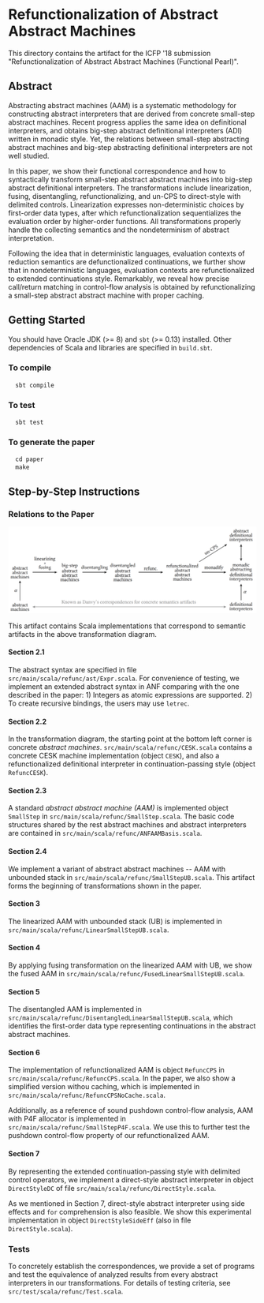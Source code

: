# Refunctionalization of Abstract Abstract Machines

This directory contains the artifact for the ICFP '18 submission "Refunctionalization of Abstract Abstract Machines (Functional Pearl)".

## Abstract

Abstracting abstract machines (AAM) is a systematic methodology for constructing abstract interpreters that are derived from concrete small-step abstract machines. Recent progress applies the same idea on definitional interpreters, and obtains big-step abstract definitional interpreters (ADI) written in monadic style. Yet, the relations between small-step abstracting abstract machines and big-step abstracting definitional interpreters are not well studied.

In this paper, we show their functional correspondence and how to syntactically transform small-step abstract abstract machines into big-step abstract definitional interpreters. The transformations include linearization, fusing, disentangling, refunctionalizing, and un-CPS to direct-style with delimited controls. Linearization expresses non-deterministic choices by first-order data types, after which refunctionalization sequentializes the evaluation order by higher-order functions. All transformations properly handle the collecting semantics and the nondeterminism of abstract interpretation.

Following the idea that in deterministic languages, evaluation contexts of reduction semantics are defunctionalized continuations, we further show that in nondeterministic languages, evaluation contexts are refunctionalized to extended continuations style. Remarkably, we reveal how precise call/return matching in control-flow analysis is obtained by refunctionalizing a small-step abstract abstract machine with proper caching.

## Getting Started

You should have Oracle JDK (>= 8) and `sbt` (>= 0.13) installed. Other dependencies of Scala and libraries are specified in `build.sbt`.

### To compile
```
  sbt compile
```

### To test
```
  sbt test
```

### To generate the paper
```
  cd paper
  make
```

## Step-by-Step Instructions

### Relations to the Paper

![Transformation diagram](images/transformations.png)

This artifact contains Scala implementations that correspond to semantic artifacts in the above transformation diagram.

#### Section 2.1

The abstract syntax are specified in file `src/main/scala/refunc/ast/Expr.scala`. For convenience of testing, we implement an extended abstract syntax in ANF comparing with the one described in the paper: 1) Integers as atomic expressions are supported. 2) To create recursive bindings, the users may use `letrec`.

#### Section 2.2

In the transformation diagram, the starting point at the bottom left corner is concrete _abstract machines_. `src/main/scala/refunc/CESK.scala` contains a concrete CESK machine implementation (object `CESK`), and also a refunctionalized definitional interpreter in continuation-passing style (object `RefuncCESK`).

#### Section 2.3

A standard _abstract abstract machine (AAM)_ is implemented object `SmallStep` in `src/main/scala/refunc/SmallStep.scala`. The basic code structures shared by the rest abstract machines and abstract interpreters are contained in `src/main/scala/refunc/ANFAAMBasis.scala`.

#### Section 2.4

We implement a variant of abstract abstract machines -- AAM with unbounded stack in `src/main/scala/refunc/SmallStepUB.scala`. This artifact forms the beginning of transformations shown in the paper.

#### Section 3

The linearized AAM with unbounded stack (UB) is implemented in `src/main/scala/refunc/LinearSmallStepUB.scala`.

#### Section 4

By applying fusing transformation on the linearized AAM with UB, we show the fused AAM in `src/main/scala/refunc/FusedLinearSmallStepUB.scala`.

#### Section 5

The disentangled AAM is implemented in `src/main/scala/refunc/DisentangledLinearSmallStepUB.scala`, which identifies the first-order data type representing continuations in the abstract abstract machines. 

#### Section 6

The implementation of refunctionalized AAM is object `RefuncCPS` in `src/main/scala/refunc/RefuncCPS.scala`. In the paper, we also show a simplified version withou caching, which is implemented in `src/main/scala/refunc/RefuncCPSNoCache.scala`.

Additionally, as a reference of sound pushdown control-flow analysis, AAM with P4F allocator is implemented in `src/main/scala/refunc/SmallStepP4F.scala`. We use this to further test the pushdown control-flow property of our refunctionalized AAM.

#### Section 7

By representing the extended continuation-passing style with delimited control operators, we implement a direct-style abstract interpreter in object `DirectStyleDC` of file `src/main/scala/refunc/DirectStyle.scala`.

As we mentioned in Section 7, direct-style abstract interpreter using side effects and `for` comprehension is also feasible. We show this experimental implementation in object `DirectStyleSideEff` (also in file `DirectStyle.scala`).

### Tests

To concretely establish the correspondences, we provide a set of programs and test the equivalence of analyzed results from every abstract interpreters in our transformations. For details of testing criteria, see `src/test/scala/refunc/Test.scala`.
